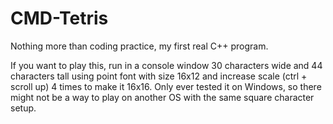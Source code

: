 # CMD-Tetris
Nothing more than coding practice, my first real C++ program.

If you want to play this, run in a console window 30 characters wide and 44 characters tall using point font with size 16x12 and increase scale (ctrl + scroll up) 4 times to make it 16x16. Only ever tested it on Windows, so there might not be a way to play on another OS with the same square character setup.
